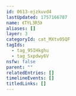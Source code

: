 ```yaml
---
id: 0613-ejzkuvd4
lastUpdated: 1757166787
name: 《TYL3R5》
aliases: []
layer: 3
categoryId: cat_MXtv05QF
tagIds:
  - tag_95IHkghu
  - tag_Sxpdwy6V
nsfw: false
parent: ""
relatedEntries: []
timelineEvents: []
titledLinks: []
---
```


